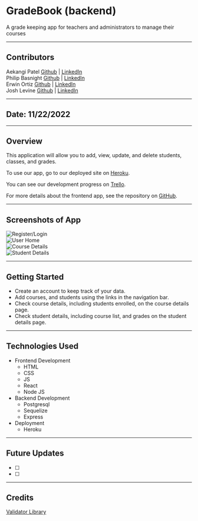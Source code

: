 # GradeBook (backend)

A grade keeping app for teachers and administrators to manage their courses

---

## Contributors

Aekangi Patel [Github]() | [LinkedIn]() <br />
Philip Basnight [Github]() | [LinkedIn]() <br />
Erwin Ortiz [Github]() | [LinkedIn]() <br />
Josh Levine [Github](https://github.com/jadlevine) | [LinkedIn](https://www.linkedin.com/in/joshua-adam-levine/) <br />

---

## Date: 11/22/2022

---

## Overview

This application will allow you to add, view, update, and delete students, classes, and grades.

To use our app, go to our deployed site on [Heroku]().

You can see our development progress on [Trello](https://trello.com/b/1ZcAdoVy/gradebook).

For more details about the frontend app, see the repository on [GitHub](https://github.com/jadlevine/gradebook-frontend).

---

## Screenshots of App

![Register/Login]() </br>
![User Home]() </br>
![Course Details]() </br>
![Student Details]() </br>

---

## Getting Started

- Create an account to keep track of your data.
- Add courses, and students using the links in the navigation bar.
- Check course details, including students enrolled, on the course details page.
- Check student details, including course list, and grades on the student details page.

---

## Technologies Used

- Frontend Development
  - HTML
  - CSS
  - JS
  - React
  - Node JS
- Backend Development
  - Postgresql
  - Sequelize
  - Express
- Deployment
  - Heroku

---

## Future Updates

- [ ]
- [ ]

---

## Credits

[Validator Library](https://github.com/validatorjs/validator.js)
